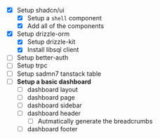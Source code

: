 - [x] Setup shadcn/ui
  - [x] Setup a `shell` component
  - [x] Add all of the components
- [x] Setup drizzle-orm
  - [x] Setup drizzle-kit
  - [x] Install libsql client
- [ ] Setup better-auth
- [ ] Setup trpc
- [ ] Setup sadmn7 tanstack table
- [ ] **Setup a basic dashboard**
  - [ ] dashboard layout
  - [ ] dashboard page
  - [ ] dashboard sidebar
  - [ ] dashboard header
    - [ ] Autmatically generate the breadcrumbs
  - [ ] dashboard footer
